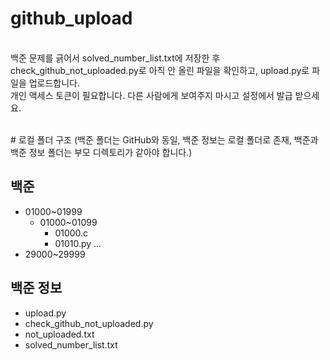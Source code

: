 # github_upload
<br>백준 문제를 긁어서 solved_number_list.txt에 저장한 후 check_github_not_uploaded.py로 아직 안 올린 파일을 확인하고, upload.py로 파일을 업로드합니다.</br>
개인 액세스 토큰이 필요합니다. 다른 사람에게 보여주지 마시고 설정에서 발급 받으세요.

<br>
# 로컬 폴더 구조 (백준 폴더는 GitHub와 동일, 백준 정보는 로컬 폴더로 존재, 백준과 백준 정보 폴더는 부모 디렉토리가 같아야 합니다.)

## 백준
- 01000~01999
  - 01000~01099
    - 01000.c
    - 01010.py
  ...
- 29000~29999

## 백준 정보
- upload.py
- check_github_not_uploaded.py
- not_uploaded.txt
- solved_number_list.txt

</br>
